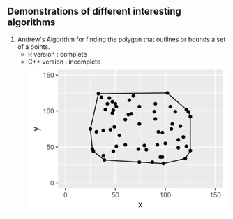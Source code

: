 ## Demonstrations of different interesting algorithms

1. Andrew's Algorithm for finding the polygon that outlines or bounds
   a set of a points.
   - R version   : complete
   - C++ version : incomplete 
   ![convex hull](screenshots/convexhull/1.png)
